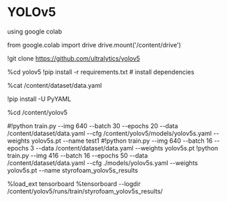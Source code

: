 # YOLOv5
using google colab 

from google.colab import drive
drive.mount('/content/drive')

!git clone https://github.com/ultralytics/yolov5

%cd yolov5
!pip install -r requirements.txt # install dependencies

%cat /content/dataset/data.yaml

!pip install -U PyYAML

%cd /content/yolov5

#!python train.py --img 640 --batch 30 --epochs 20 --data /content/dataset/data.yaml --cfg /content/yolov5/models/yolov5s.yaml --weights yolov5s.pt --name test1
#!python train.py --img 640 --batch 16 --epochs 3 --data /content/dataset/data.yaml --weights yolov5s.pt
!python train.py --img 416 --batch 16 --epochs 50 --data /content/dataset/data.yaml --cfg ./models/yolov5s.yaml --weights yolov5s.pt --name styrofoam_yolov5s_results

%load_ext tensorboard
%tensorboard --logdir /content/yolov5/runs/train/styrofoam_yolov5s_results/
